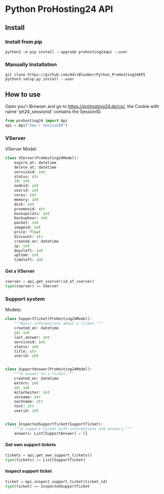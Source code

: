 # Python ProHosting24 API

## Install

### Install from pip

```
python3 -m pip install --upgrade prohosting24api --user
```

### Manually Installation

```
git clone https://github.com/AdriBloober/Python_ProHosting24API
python3 setup.py install --user
```

## How to use

Open you'r Browser and go to https://prohosting24.de/cp/, the Cookie with name 'ph24_sessionid' contains the SessionID.

```python
from prohosting24 import Api
api = Api("You'r SessionID")
```

### VServer

VServer Model:
```python
class VServer(ProHosting24Model):
    expire_at: datetime
    delete_at: datetime
    serviceid: int
    status: str
    id: int
    nodeid: int
    userid: int
    cores: int
    memory: int
    disk: int
    proxmoxid: str
    backupslots: int
    backuphour: int
    packet: int
    imageid: int
    price: float
    discount: str
    created_on: datetime
    ip: int
    daysleft: int
    uptime: int
    timeleft: int
```

#### Get a VServer

```python
vserver = api.get_vserver(id_of_vserver)
type(vserver) == VServer
```

### Support system

Models:
```python
class SupportTicket(ProHosting24Model):
    """Basic informations about a ticket."""
    created_on: datetime
    id: int
    last_answer: int
    serviceid: int
    status: int
    title: str
    userid: int


class SupportAnswer(ProHosting24Model):
    """A answer to a ticket."""
    created_on: datetime
    extern: int
    id: int
    mitarbeiter: int
    vorname: str
    nachname: str
    text: str
    userid: int


class InspectedSupportTicket(SupportTicket):
    """A support ticket with informations and answers."""
    answers: List[SupportAnswer] = []
```

#### Get own support tickets

```python
tickets = api.get_own_support_tickets()
type(tickets) == List[SupportTicket]
```

#### Inspect support ticket

```python
ticket = api.inspect_support_ticket(ticket_id)
type(ticket) == InspectedSupportTicket
```
